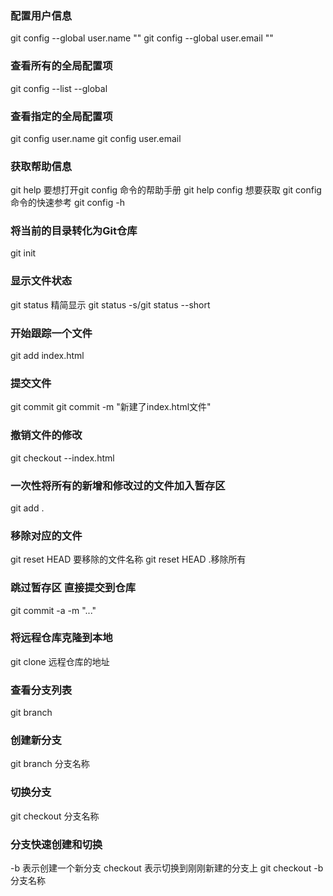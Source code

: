 ### 配置用户信息
 git config --global user.name ""
 git config --global user.email ""

### 查看所有的全局配置项
git config --list --global

### 查看指定的全局配置项
git config user.name
git config user.email

### 获取帮助信息
git help <verb> 
要想打开git config 命令的帮助手册 git help config
想要获取 git config 命令的快速参考 git config -h

### 将当前的目录转化为Git仓库
git init

### 显示文件状态
git status
精简显示 git status -s/git status --short

### 开始跟踪一个文件
git add index.html

### 提交文件
git commit
git commit -m "新建了index.html文件"

### 撤销文件的修改
git checkout --index.html

### 一次性将所有的新增和修改过的文件加入暂存区
git add .

### 移除对应的文件
git reset HEAD 要移除的文件名称
git reset HEAD .移除所有

### 跳过暂存区 直接提交到仓库
git commit -a -m "..."

### 将远程仓库克隆到本地
git clone 远程仓库的地址

### 查看分支列表
git branch

### 创建新分支
git branch 分支名称

### 切换分支
git checkout 分支名称

### 分支快速创建和切换
-b 表示创建一个新分支
checkout 表示切换到刚刚新建的分支上
git checkout -b 分支名称

